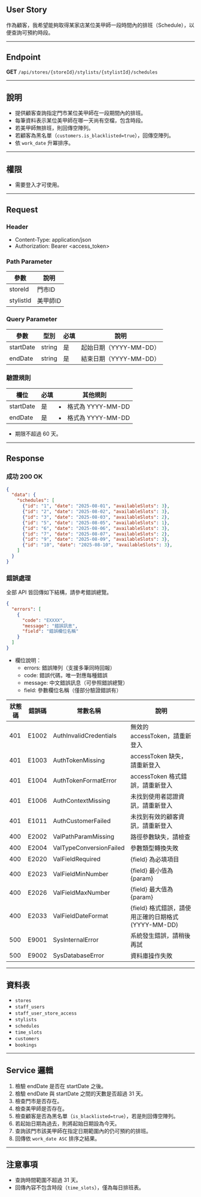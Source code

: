 ## User Story

作為顧客，我希望能夠取得某家店某位美甲師一段時間內的排班（Schedule），以便查詢可預約時段。

---

## Endpoint

**GET** `/api/stores/{storeId}/stylists/{stylistId}/schedules`

---

## 說明

- 提供顧客查詢指定門市某位美甲師在一段期間內的排班。
- 每筆資料表示某位美甲師在哪一天尚有空檔，包含時段。
- 若美甲師無排班，則回傳空陣列。
- 若顧客為黑名單（`customers.is_blacklisted=true`），回傳空陣列。
- 依 `work_date` 升冪排序。

---

## 權限

- 需要登入才可使用。

---

## Request

### Header

- Content-Type: application/json
- Authorization: Bearer <access_token>

### Path Parameter

| 參數      | 說明     |
| --------- | -------- |
| storeId   | 門市ID   |
| stylistId | 美甲師ID |

### Query Parameter

| 參數      | 型別   | 必填 | 說明                   |
| --------- | ------ | ---- | ---------------------- |
| startDate | string | 是   | 起始日期（YYYY-MM-DD） |
| endDate   | string | 是   | 結束日期（YYYY-MM-DD） |

### 驗證規則

| 欄位      | 必填 | 其他規則              |
| --------- | ---- | --------------------- |
| startDate | 是   | <li>格式為 YYYY-MM-DD |
| endDate   | 是   | <li>格式為 YYYY-MM-DD |

- 期限不超過 60 天。

---

## Response

### 成功 200 OK

```json
{
  "data": {
    "schedules": [
      {"id": "1", "date": "2025-08-01", "availableSlots": 3},
      {"id": "2", "date": "2025-08-02", "availableSlots": 3},
      {"id": "3", "date": "2025-08-03", "availableSlots": 2},
      {"id": "5", "date": "2025-08-05", "availableSlots": 1},
      {"id": "6", "date": "2025-08-06", "availableSlots": 3},
      {"id": "7", "date": "2025-08-07", "availableSlots": 2},
      {"id": "9", "date": "2025-08-09", "availableSlots": 3},
      {"id": "10", "date": "2025-08-10", "availableSlots": 3},
    ]
  }
}
```

### 錯誤處理

全部 API 皆回傳如下結構，請參考錯誤總覽。

```json
{
  "errors": [
    {
      "code": "EXXXX",
      "message": "錯誤訊息",
      "field": "錯誤欄位名稱"
    }
  ]
}
```

- 欄位說明：
  - errors: 錯誤陣列（支援多筆同時回報）
  - code: 錯誤代碼，唯一對應每種錯誤
  - message: 中文錯誤訊息（可參照錯誤總覽）
  - field: 參數欄位名稱（僅部分驗證錯誤有）

| 狀態碼 | 錯誤碼 | 常數名稱                | 說明                                                |
| ------ | ------ | ----------------------- | --------------------------------------------------- |
| 401    | E1002  | AuthInvalidCredentials  | 無效的 accessToken，請重新登入                      |
| 401    | E1003  | AuthTokenMissing        | accessToken 缺失，請重新登入                        |
| 401    | E1004  | AuthTokenFormatError    | accessToken 格式錯誤，請重新登入                    |
| 401    | E1006  | AuthContextMissing      | 未找到使用者認證資訊，請重新登入                    |
| 401    | E1011  | AuthCustomerFailed      | 未找到有效的顧客資訊，請重新登入                    |
| 400    | E2002  | ValPathParamMissing     | 路徑參數缺失，請檢查                                |
| 400    | E2004  | ValTypeConversionFailed | 參數類型轉換失敗                                    |
| 400    | E2020  | ValFieldRequired        | {field} 為必填項目                                  |
| 400    | E2023  | ValFieldMinNumber       | {field} 最小值為 {param}                            |
| 400    | E2026  | ValFieldMaxNumber       | {field} 最大值為 {param}                            |
| 400    | E2033  | ValFieldDateFormat      | {field} 格式錯誤，請使用正確的日期格式 (YYYY-MM-DD) |
| 500    | E9001  | SysInternalError        | 系統發生錯誤，請稍後再試                            |
| 500    | E9002  | SysDatabaseError        | 資料庫操作失敗                                      |

---

## 資料表

- `stores`
- `staff_users`
- `staff_user_store_access`
- `stylists`
- `schedules`
- `time_slots`
- `customers`
- `bookings`

---

## Service 邏輯

1. 檢驗 endDate 是否在 startDate 之後。
1. 檢驗 endDate 與 startDate 之間的天數是否超過 31 天。
2. 檢查門市是否存在。
3. 檢查美甲師是否存在。
4. 檢查顧客是否為黑名單（`is_blacklisted=true`），若是則回傳空陣列。
5. 若起始日期為過去，則將起始日期設為今天。
6. 查詢該門市該美甲師在指定日期範圍內的仍可預約的排班。
7. 回傳依 `work_date ASC` 排序之結果。

---

## 注意事項

- 查詢時間範圍不超過 31 天。
- 回傳內容不包含時段（`time_slots`），僅為每日排班表。